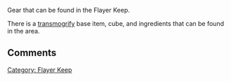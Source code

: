 Gear that can be found in the Flayer Keep.

There is a [transmogrify](transmogrify "wikilink") base item, cube, and
ingredients that can be found in the area.

## Comments

[Category: Flayer Keep](Category:_Flayer_Keep "wikilink")
